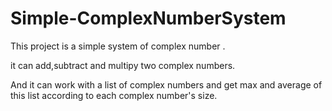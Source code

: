 # Simple-ComplexNumberSystem
This project is a simple system of complex number .

it can add,subtract and multipy two complex numbers.

And it can work with a list of complex numbers and get max and average of this list according to each complex number's size.

